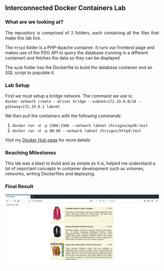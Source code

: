 <h2>Interconnected Docker Containers Lab</h2>

<h3>What are we looking at? </h3>
<p style="text-align:justify;">The repository is comprised of 2 folders, each containing all the files that make this lab tick. </p>
<p>The <code>httpd</code> folder is a PHP-Apache container. It runs our frontend page and makes use of the PDO API to query the database (running in a different container) and fetches the data so they can be displayed.</p>
<p>The <code>mydb</code> folder has the Dockerfile to build the database container and an SQL script to populate it.</p>

<h3>Lab Setup</h3>
<p>First we must setup a bridge network. The command we use is: <br><code>docker network create --driver bridge --subnet=172.19.0.0/24 --gateway=172.19.0.1 labnet
</code> </p>
<p>We then pull the containers with the following commands:
  
  <ol>
  <li><code>docker run -d -p 3308:3306 --network labnet chrisgvn/mydb:test</code></li>
  <li><code>docker run -d -p 80:80 --network labnet chrisgvn/httpd:test</code></li>
</ol>  
 </p>
<p>Visit my <a href="https://hub.docker.com/u/chrisgvn">Docker Hub page</a> for more details</p>

<h3>Reaching Milestones</h3>
<p>This lab was a blast to build and as simple as it is, helped me understand a lot of important concepts in container development such as volumes, networks, writing Dockerfiles and deploying.</p>

<h3>Final Result</h3>
<img src="https://raw.githubusercontent.com/ChrisGvn/docker_lab-connected_containers/master/screenshot.png"></img>
